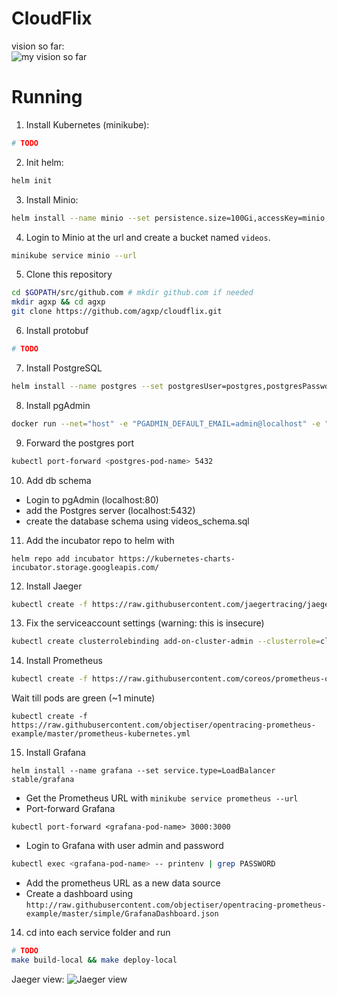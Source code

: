 
# CloudFlix  
vision so far:  
![my vision so far](https://lh5.googleusercontent.com/pyLNBtKGMFikOiJm-84kRbuMRrPn3fOLfGBjYwx4_k5TzuRiKy7NBeJaNSz1gXu0JBWhdxrI1mriijemw6Ea_jYAByDUil8g3ljpHhy3dBQ_58T-Ljcjz-OW2feBY6wFc6YatBnl=s0)  
  
# Running  
1. Install Kubernetes (minikube):  
```sh  
# TODO
```  
2. Init helm:  
```sh  
helm init 
```  
3. Install Minio:   
```sh
helm install --name minio --set persistence.size=100Gi,accessKey=minio,secretKey=minio123,service.type=LoadBalancer stable/minio  
```  
4. Login to Minio at the url and create a bucket named `videos`. 
```sh
minikube service minio --url
```
5. Clone this repository
```sh
cd $GOPATH/src/github.com # mkdir github.com if needed
mkdir agxp && cd agxp
git clone https://github.com/agxp/cloudflix.git
```
6. Install protobuf
```sh
# TODO
```
7. Install PostgreSQL
```sh
helm install --name postgres --set postgresUser=postgres,postgresPassword=postgres123,postgresDatabase=videos,metrics.enabled=true stable/postgresql  
```
8. Install pgAdmin
```sh
docker run --net="host" -e "PGADMIN_DEFAULT_EMAIL=admin@localhost" -e "PGADMIN_DEFAULT_PASSWORD=pgadmin123" -d dpage/pgadmin4
```
9. Forward the postgres port 
```sh
kubectl port-forward <postgres-pod-name> 5432
```
10. Add db schema
- Login to pgAdmin (localhost:80)
- add the Postgres server (localhost:5432)
- create the database schema using videos_schema.sql
11. Add the incubator repo to helm with 
```
helm repo add incubator https://kubernetes-charts-incubator.storage.googleapis.com/
```
12. Install Jaeger
```sh
kubectl create -f https://raw.githubusercontent.com/jaegertracing/jaeger-kubernetes/master/all-in-one/jaeger-all-in-one-template.yml
```
13. Fix the serviceaccount settings (warning: this is insecure)
```sh
kubectl create clusterrolebinding add-on-cluster-admin --clusterrole=cluster-admin --serviceaccount=default:default
```
14. Install Prometheus
```sh
kubectl create -f https://raw.githubusercontent.com/coreos/prometheus-operator/master/bundle.yaml
```
Wait till pods are green (~1 minute)
```
kubectl create -f https://raw.githubusercontent.com/objectiser/opentracing-prometheus-example/master/prometheus-kubernetes.yml
```
15. Install Grafana
```
helm install --name grafana --set service.type=LoadBalancer stable/grafana
```
- Get the Prometheus URL with `minikube service prometheus --url`
- Port-forward Grafana
```
kubectl port-forward <grafana-pod-name> 3000:3000
```
- Login to Grafana with user admin and password 
```sh
kubectl exec <grafana-pod-name> -- printenv | grep PASSWORD
```
- Add the prometheus URL as a new data source
- Create a dashboard using `http://raw.githubusercontent.com/objectiser/opentracing-prometheus-example/master/simple/GrafanaDashboard.json`
14. cd into each service folder and run 
```sh
# TODO
make build-local && make deploy-local
```

Jaeger view:
![Jaeger view](https://lh4.googleusercontent.com/Jt6-KFhyQ2eimGyenLVH3I3KpiikEMKbhBtb_Tjub1zA49rKyXYS6nS3LjRzlZ2P1k2fse1Hx4V7-VkSJOmwlIcq5PiMEtntxobrgy9y52WLDTnZLAPGMdqT7KhT9kUw86vYD1c3=s0)

